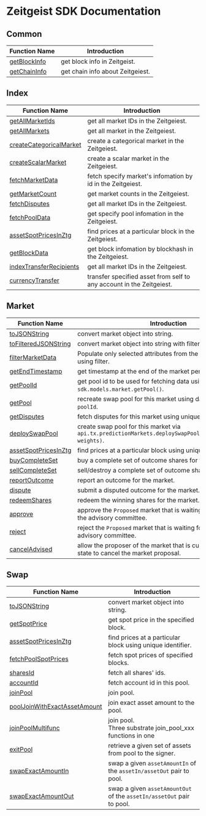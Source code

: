 # Zeitgeist SDK Documentation



## Common

| Function Name                                                | Introduction                     |
| ------------------------------------------------------------ | -------------------------------- |
| [getBlockInfo](https://github.com/Whisker17/sdk-demo/tree/main/src/common#getblockinfo) | get block info in Zeitgeist.     |
| [getChainInfo](https://github.com/Whisker17/sdk-demo/tree/main/src/common#getChainInfo) | get chain info about Zeitgeiest. |



## Index

| Function Name                                                | Introduction                                                 |
| ------------------------------------------------------------ | ------------------------------------------------------------ |
| [getAllMarketIds](https://github.com/Whisker17/sdk-demo/tree/main/src/Index#getAllMarketIds) | get all market IDs in the Zeitgeiest.                        |
| [getAllMarkets](https://github.com/Whisker17/sdk-demo/tree/main/src/Index#getAllMarkets) | get all market in the Zeitgeiest.                            |
| [createCategoricalMarket](https://github.com/Whisker17/sdk-demo/tree/main/src/Index#createCategoricalMarket) | create a categorical market in the Zeitgeiest.               |
| [createScalarMarket](https://github.com/Whisker17/sdk-demo/tree/main/src/Index#createScalarMarket) | create a scalar market in the Zeitgeiest.                    |
| [fetchMarketData](https://github.com/Whisker17/sdk-demo/tree/main/src/Index#fetchMarketData) | fetch specify market's infomation by id in the Zeitgeiest.   |
| [getMarketCount](https://github.com/Whisker17/sdk-demo/tree/main/src/Index#getMarketCount) | get market counts in the Zeitgeiest.                         |
| [fetchDisputes](https://github.com/Whisker17/sdk-demo/tree/main/src/Index#fetchDisputes) | get all market IDs in the Zeitgeiest.                        |
| [fetchPoolData](https://github.com/Whisker17/sdk-demo/tree/main/src/Index#fetchPoolData) | get specify pool infomation in the Zeitgeiest.               |
| [assetSpotPricesInZtg](https://github.com/Whisker17/sdk-demo/tree/main/src/Index#assetSpotPricesInZtg) | find prices at a particular block in the Zeitgeiest.         |
| [getBlockData](https://github.com/Whisker17/sdk-demo/tree/main/src/Index#getBlockData) | get block infomation by blockhash in the Zeitgeiest.         |
| [indexTransferRecipients](https://github.com/Whisker17/sdk-demo/tree/main/src/Index#indexTransferRecipients) | get all market IDs in the Zeitgeiest.                        |
| [currencyTransfer](https://github.com/Whisker17/sdk-demo/tree/main/src/Index#currencyTransfer) | transfer specified asset from self to any account in the Zeitgeiest. |



## Market

| Function Name                                                | Introduction                                                 |
| ------------------------------------------------------------ | ------------------------------------------------------------ |
| [toJSONString](https://github.com/Whisker17/sdk-demo/tree/main/src/market#toJSONString) | convert market object into string.                           |
| [toFilteredJSONString](https://github.com/Whisker17/sdk-demo/tree/main/src/market#toFilteredJSONString) | convert market object into string with filters.              |
| [filterMarketData](https://github.com/Whisker17/sdk-demo/tree/main/src/market#filterMarketData) | Populate only selected attributes from the market data defined using filter. |
| [getEndTimestamp](https://github.com/Whisker17/sdk-demo/tree/main/src/market#getEndTimestamp) | get timestamp at the end of the market period.               |
| [getPoolId](https://github.com/Whisker17/sdk-demo/tree/main/src/market#getPoolId) | get pool id to be used for fetching data using `sdk.models.market.getPool()`. |
| [getPool](https://github.com/Whisker17/sdk-demo/tree/main/src/market#getPool) | recreate swap pool for this market using data fetched with `poolId`. |
| [getDisputes](https://github.com/Whisker17/sdk-demo/tree/main/src/market#getDisputes) | fetch disputes for this market using unique identifier `marketId`. |
| [deploySwapPool](https://github.com/Whisker17/sdk-demo/tree/main/src/market#deploySwapPool) | create swap pool for this market via `api.tx.predictionMarkets.deploySwapPoolForMarket(marketId, weights)`. |
| [assetSpotPricesInZtg](https://github.com/Whisker17/sdk-demo/tree/main/src/market#assetSpotPricesInZtg) | find prices at a particular block using unique identifier.   |
| [buyCompleteSet](https://github.com/Whisker17/sdk-demo/tree/main/src/market#buyCompleteSet) | buy a complete set of outcome shares for the market.         |
| [sellCompleteSet](https://github.com/Whisker17/sdk-demo/tree/main/src/market#sellCompleteSet) | sell/destroy a complete set of outcome shares for the market. |
| [reportOutcome](https://github.com/Whisker17/sdk-demo/tree/main/src/market#reportOutcome) | report an outcome for the market.                            |
| [dispute](https://github.com/Whisker17/sdk-demo/tree/main/src/market#dispute) | submit a disputed outcome for the market.                    |
| [redeemShares](https://github.com/Whisker17/sdk-demo/tree/main/src/market#redeemShares) | redeem the winning shares for the market.                    |
| [approve](https://github.com/Whisker17/sdk-demo/tree/main/src/market#approve) | approve the `Proposed` market that is waiting for approval from the advisory committee. |
| [reject](https://github.com/Whisker17/sdk-demo/tree/main/src/market#reject) | reject the `Proposed` market that is waiting for approval from the advisory committee. |
| [cancelAdvised](https://github.com/Whisker17/sdk-demo/tree/main/src/market#cancelAdvised) | allow the proposer of the market that is currently in a `Proposed` state to cancel the market proposal. |

## Swap

| Function Name                                                | Introduction                                                 |
| ------------------------------------------------------------ | ------------------------------------------------------------ |
| [toJSONString](https://github.com/Whisker17/sdk-demo/tree/main/src/swap#toJSONString) | convert market object into string.                           |
| [getSpotPrice](https://github.com/Whisker17/sdk-demo/tree/main/src/swap#getSpotPrice) | get spot price in the specified block.                       |
| [assetSpotPricesInZtg](https://github.com/Whisker17/sdk-demo/tree/main/src/swap#assetSpotPricesInZtg) | find prices at a particular block using unique identifier.   |
| [fetchPoolSpotPrices](https://github.com/Whisker17/sdk-demo/tree/main/src/swap#fetchPoolSpotPrices) | fetch spot prices of specified blocks.                       |
| [sharesId](https://github.com/Whisker17/sdk-demo/tree/main/src/swap#sharesId) | fetch all shares' ids.                                       |
| [accountId](https://github.com/Whisker17/sdk-demo/tree/main/src/swap#accountId) | fetch account id in this pool.                               |
| [joinPool](https://github.com/Whisker17/sdk-demo/tree/main/src/swap#joinPool) | join pool.                                                   |
| [poolJoinWithExactAssetAmount](https://github.com/Whisker17/sdk-demo/tree/main/src/swap#poolJoinWithExactAssetAmount) | join exact asset amount to the pool.                         |
| [joinPoolMultifunc](https://github.com/Whisker17/sdk-demo/tree/main/src/swap#joinPoolMultifunc) | join pool.<br/>Three substrate join_pool_xxx functions in one |
| [exitPool](https://github.com/Whisker17/sdk-demo/tree/main/src/swap#exitPool) | retrieve a given set of assets from pool to the signer.      |
| [swapExactAmountIn](https://github.com/Whisker17/sdk-demo/tree/main/src/swap#swapExactAmountIn) | swap a given `assetAmountIn` of the `assetIn/assetOut` pair to pool. |
| [swapExactAmountOut](https://github.com/Whisker17/sdk-demo/tree/main/src/swap#swapExactAmountOut) | swap a given `assetAmountOut` of the `assetIn/assetOut` pair to pool. |

